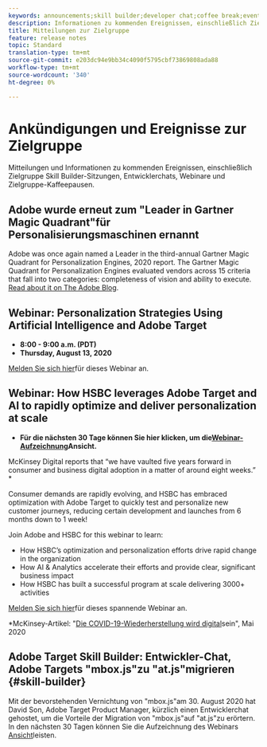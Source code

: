 ```yaml
---
keywords: announcements;skill builder;developer chat;coffee break;events
description: Informationen zu kommenden Ereignissen, einschließlich Zielgruppe Skill Builder-Sitzungen, Entwicklerchats, Webinare und Zielgruppe Coffee Break-Sitzungen.
title: Mitteilungen zur Zielgruppe
feature: release notes
topic: Standard
translation-type: tm+mt
source-git-commit: e203dc94e9bb34c4090f5795cbf73869808ada88
workflow-type: tm+mt
source-wordcount: '340'
ht-degree: 0%

---
```



# Ankündigungen und Ereignisse zur Zielgruppe

Mitteilungen und Informationen zu kommenden Ereignissen, einschließlich Zielgruppe Skill Builder-Sitzungen, Entwicklerchats, Webinare und Zielgruppe-Kaffeepausen.

## Adobe wurde erneut zum &quot;Leader in Gartner Magic Quadrant&quot;für Personalisierungsmaschinen ernannt

Adobe was once again named a Leader in the third-annual Gartner Magic Quadrant for Personalization Engines, 2020 report. The Gartner Magic Quadrant for Personalization Engines evaluated vendors across 15 criteria that fall into two categories: completeness of vision and ability to execute. [Read about it on The Adobe Blog](https://theblog.adobe.com/adobe-again-named-leader-in-gartner-magic-quadrant-for-personalization-engines/).

## Webinar: Personalization Strategies Using Artificial Intelligence and Adobe Target

* **8:00 - 9:00 a.m. (PDT)**
* **Thursday, August 13, 2020**

[Melden Sie sich hier](https://atskillbuilder-maxpersonalization.experienceleague.adobeevents.com/)für dieses Webinar an.

## Webinar: How HSBC leverages Adobe Target and AI to rapidly optimize and deliver personalization at scale

* **Für die nächsten 30 Tage können Sie hier klicken, um die[Webinar-Aufzeichnung](https://seminars.adobeconnect.com/ps4ozlg7qfdy/?proto=true)Ansicht.**

McKinsey Digital reports that “we have vaulted five years forward in consumer and business digital adoption in a matter of around eight weeks.” *

Consumer demands are rapidly evolving, and HSBC has embraced optimization with Adobe Target to quickly test and personalize new customer journeys, reducing certain development and launches from 6 months down to 1 week!

Join Adobe and HSBC for this webinar to learn:

* How HSBC’s optimization and personalization efforts drive rapid change in the organization
* How AI &amp; Analytics accelerate their efforts and provide clear, significant business impact
* How HSBC has built a successful program at scale delivering 3000+ activities

[Melden Sie sich hier](https://hsbc-targetai.experienceleague.adobeevents.com/)für dieses spannende Webinar an.

*McKinsey-Artikel: &quot;[Die COVID-19-Wiederherstellung wird digital](https://www.mckinsey.com/business-functions/mckinsey-digital/our-insights/the-covid-19-recovery-will-be-digital-a-plan-for-the-first-90-days#)sein&quot;, Mai 2020

## Adobe Target Skill Builder: Entwickler-Chat, Adobe Targets &quot;mbox.js&quot;zu &quot;at.js&quot;migrieren {#skill-builder}

Mit der bevorstehenden Vernichtung von &quot;mbox.js&quot;am 30. August 2020 hat David Son, Adobe Target Product Manager, kürzlich einen Entwicklerchat gehostet, um die Vorteile der Migration von &quot;mbox.js&quot;auf &quot;at.js&quot;zu erörtern. In den nächsten 30 Tagen können Sie die Aufzeichnung des Webinars [Ansicht](https://seminars.adobeconnect.com/ptdo6mfo6qn6/?proto=true)leisten.